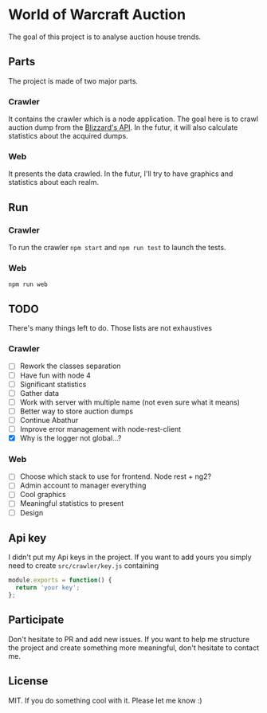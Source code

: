 # World of Warcraft Auction
The goal of this project is to analyse auction house trends.

## Parts
The project is made of two major parts.
### Crawler
It contains the crawler which is a node application. The goal here is to crawl
auction dump from the [Blizzard's API](https://dev.battle.net/).
In the futur, it will also calculate statistics about the acquired dumps.
### Web
It presents the data crawled. In the futur, I'll try to have graphics and
statistics about each realm.

## Run
### Crawler
To run the crawler ```npm start``` and ```npm run test``` to launch the tests.
### Web
```npm run web```

## TODO
There's many things left to do. Those lists are not exhaustives
### Crawler
- [ ] Rework the classes separation
- [ ] Have fun with node 4
- [ ] Significant statistics
- [ ] Gather data
- [ ] Work with server with multiple name (not even sure what it means)
- [ ] Better way to store auction dumps
- [ ] Continue Abathur
- [ ] Improve error management with node-rest-client
- [x] Why is the logger not global...?

### Web
- [ ] Choose which stack to use for frontend. Node rest + ng2?
- [ ] Admin account to manager everything
- [ ] Cool graphics
- [ ] Meaningful statistics to present
- [ ] Design

## Api key
I didn't put my Api keys in the project. If you want to add yours you simply need
to create ```src/crawler/key.js``` containing
```javascript
module.exports = function() {
  return 'your key';
};
```

## Participate
Don't hesitate to PR and add new issues. If you want to help me structure the project
and create something more meaningful, don't hesitate to contact me.

## License
MIT.
If you do something cool with it. Please let me know :)
